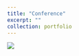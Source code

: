 ```yaml
---
title: "Conference"
excerpt: ""
collection: portfolio
---
```

<img src='https://Yp12138.github.io/images/confer.jpg'>

